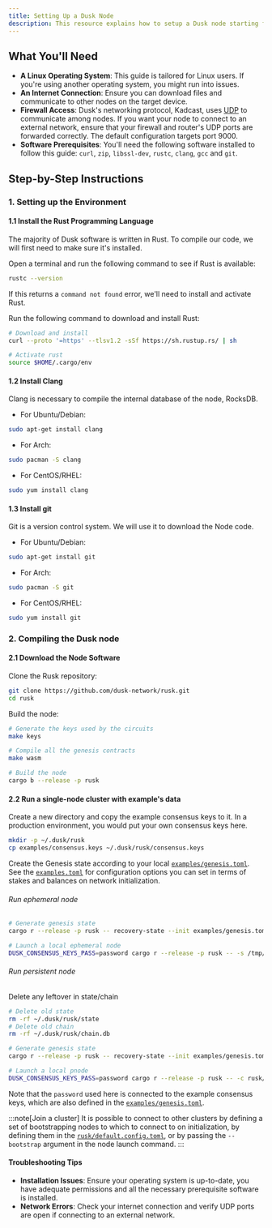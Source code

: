 ```yaml
---
title: Setting Up a Dusk Node
description: This resource explains how to setup a Dusk node starting from source
---
```


## What You'll Need
* **A Linux Operating System**: This guide is tailored for Linux users. If you're using another operating system, you might run into issues.
* **An Internet Connection**: Ensure you can download files and communicate to other nodes on the target device.
* **Firewall Access**: Dusk's networking protocol, Kadcast, uses [UDP](https://en.wikipedia.org/wiki/User_Datagram_Protocol) to communicate among nodes. If you want your node to connect to an external network, ensure that your firewall and router's UDP ports are forwarded correctly. The default configuration targets port 9000.
* **Software Prerequisites**: You'll need the following software installed to follow this guide: `curl`, `zip`, `libssl-dev`, `rustc`, `clang`, `gcc` and `git`.

## Step-by-Step Instructions

### 1. Setting up the Environment

#### 1.1 **Install the Rust Programming Language**
The majority of Dusk software is written in Rust. To compile our code, we will first need to make sure it's installed. 

Open a terminal and run the following command to see if Rust is available:
```sh
rustc --version
```
If this returns a `command not found` error, we'll need to install and activate Rust.

Run the following command to download and install Rust:
```bash
# Download and install
curl --proto '=https' --tlsv1.2 -sSf https://sh.rustup.rs/ | sh

# Activate rust
source $HOME/.cargo/env
```

#### 1.2 **Install Clang** 
Clang is necessary to compile the internal database of the node, RocksDB.

* For Ubuntu/Debian:
```bash
sudo apt-get install clang
```

* For Arch:
```bash
sudo pacman -S clang
```

* For CentOS/RHEL:
```bash
sudo yum install clang
```

#### 1.3 **Install git**

Git is a version control system. We will use it to download the Node code.

* For Ubuntu/Debian:
```bash
sudo apt-get install git
```

* For Arch:
```bash
sudo pacman -S git
```

* For CentOS/RHEL:
```bash
sudo yum install git
```

### 2. Compiling the Dusk node

#### 2.1 Download the Node Software

Clone the Rusk repository:
```bash
git clone https://github.com/dusk-network/rusk.git
cd rusk
```

Build the node:
```bash
# Generate the keys used by the circuits
make keys

# Compile all the genesis contracts
make wasm

# Build the node
cargo b --release -p rusk
```

#### 2.2 Run a single-node cluster with example's data

Create a new directory and copy the example consensus keys to it. In a production environment, you would put your own consensus keys here.
```bash
mkdir -p ~/.dusk/rusk
cp examples/consensus.keys ~/.dusk/rusk/consensus.keys
```

Create the Genesis state according to your local [`examples/genesis.toml`](https://github.com/dusk-network/rusk/blob/master/examples/genesis.toml). See the [`examples.toml`](https://github.com/dusk-network/rusk/blob/master/rusk-recovery/config/example.toml) for configuration options you can set in terms of stakes and balances on network initialization.

###### Run ephemeral node
```bash
# Generate genesis state
cargo r --release -p rusk -- recovery-state --init examples/genesis.toml -o /tmp/example.state

# Launch a local ephemeral node
DUSK_CONSENSUS_KEYS_PASS=password cargo r --release -p rusk -- -s /tmp/example.state -c rusk/default.config.toml
```

###### Run persistent node

Delete any leftover in state/chain
```bash
# Delete old state
rm -rf ~/.dusk/rusk/state
# Delete old chain
rm -rf ~/.dusk/rusk/chain.db
```

```bash
# Generate genesis state
cargo r --release -p rusk -- recovery-state --init examples/genesis.toml

# Launch a local pnode
DUSK_CONSENSUS_KEYS_PASS=password cargo r --release -p rusk -- -c rusk/default.config.toml
```

Note that the `password` used here is connected to the example consensus keys, which are also defined in the [`examples/genesis.toml`](https://github.com/dusk-network/rusk/blob/master/examples/genesis.toml).

:::note[Join a cluster]
It is possible to connect to other clusters by defining a set of bootstrapping nodes to which to connect to on initialization, by defining them in the [`rusk/default.config.toml`](https://github.com/dusk-network/rusk/blob/master/rusk/default.config.toml#L13), or by passing the `--bootstrap` argument in the node launch command.
:::

#### Troubleshooting Tips

* **Installation Issues**: Ensure your operating system is up-to-date, you have adequate permissions and all the necessary prerequisite software is installed.
* **Network Errors**: Check your internet connection and verify UDP ports are open if connecting to an external network.
